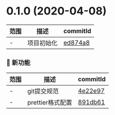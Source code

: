 # 0.1.0 (2020-04-08)

范围|描述|commitId
--|--|--
 - | 项目初始化 | [ed874a8](https://github.com/jtfl2008/clover-ui/commit/ed874a8)


### 🌟 新功能
范围|描述|commitId
--|--|--
 - | git提交规范 | [4e22e97](https://github.com/jtfl2008/clover-ui/commit/4e22e97)
 - | prettier格式配置 | [891db61](https://github.com/jtfl2008/clover-ui/commit/891db61)

